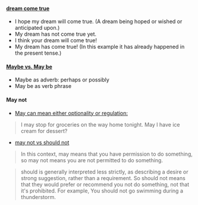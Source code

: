 


<!-- ### Acronym
- SGTM(Sound good to me), LGTM
- BTW, ATTN=attention
- RSVP: please respond
- IMO: In my opinion
- OOO: Out of office
- FYI: For Your Information
- ICYMI: In Case You Missed It
- approx. -->

<!-- ### Writing
#### Spell Check
- Check text in both [Atom](http://massivetechinterview.blogspot.com/2016/01/atom-github-editor.html)
  - Atom can detect some errors **Grammarly** can't like wrong cases: ABle
- [Grammarly](https://chrome.google.com/webstore/detail/grammarly-for-chrome/kbfnbcaeplbcioakkpcpgfkobkghlhen)
    - [Also a standalone Mac App](https://app.grammarly.com/)
    - Use this together with Chrome's native spell checker
    - Check on demand: Change "Site access" to "On Click" -->

<!-- ### Grammar -->
#### [dream come true](https://www.quora.com/What-is-really-correct-dream-come-true-or-dream-came-true)
- I hope my dream will come true. (A dream being hoped or wished or anticipated upon.)
- My dream has not come true yet.
- I think your dream will come true!
- My dream has come true! (In this example it has already happened in the present tense.)

#### [Maybe vs. May be](https://www.grammar.com/maybe_vs._may_be)
- Maybe as adverb: perhaps or possibly
- May be as verb phrase

#### May not
- [May can mean either optionality or regulation:](https://english.stackexchange.com/questions/56065/must-not-or-may-not-which-is-the-most-correct)
> I may stop for groceries on the way home tonight.
May I have ice cream for dessert?

- [may not vs should not](https://english.stackexchange.com/questions/189974/why-do-they-say-may-not-for-things-which-people-shouldnt-do)
> In this context, may means that you have permission to do something, so may not means you are not permitted to do something.

> should is generally interpreted less strictly, as describing a desire or strong suggestion, rather than a requirement. So should not means that they would prefer or recommend you not do something, not that it's prohibited. For example, You should not go swimming during a thunderstorm.


